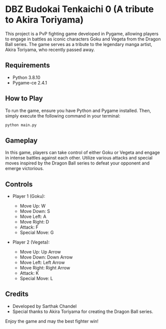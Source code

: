 
# DBZ Budokai Tenkaichi 0 (A tribute to Akira Toriyama)

This project is a PvP fighting game developed in Pygame, allowing players to engage in battles as iconic characters Goku and Vegeta from the Dragon Ball series. The game serves as a tribute to the legendary manga artist, Akira Toriyama, who recently passed away.

## Requirements
- Python 3.8.10
- Pygame-ce 2.4.1

## How to Play
To run the game, ensure you have Python and Pygame installed. Then, simply execute the following command in your terminal:

```bash
python main.py
```

## Gameplay
In this game, players can take control of either Goku or Vegeta and engage in intense battles against each other. Utilize various attacks and special moves inspired by the Dragon Ball series to defeat your opponent and emerge victorious.

## Controls
- Player 1 (Goku):
  - Move Up: W
  - Move Down: S
  - Move Left: A
  - Move Right: D
  - Attack: F
  - Special Move: G

- Player 2 (Vegeta):
  - Move Up: Up Arrow
  - Move Down: Down Arrow
  - Move Left: Left Arrow
  - Move Right: Right Arrow
  - Attack: K
  - Special Move: L


## Credits
- Developed by Sarthak Chandel
- Special thanks to Akira Toriyama for creating the Dragon Ball series.

Enjoy the game and may the best fighter win!
